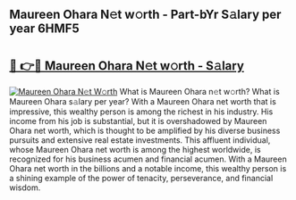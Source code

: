 ## Maureen Ohara N𝚎t w𝚘rth - Part-bYr S𝚊lary per year 6HMF5

# <h2><a href="http://gc0y1n6.nevu.top/?p=Maureen+Ohara">🔗 👉🔴 Maureen Ohara N𝚎t w𝚘rth - S𝚊lary</a></h2>

[![Maureen Ohara N𝚎t W𝚘rth](https://i.imgur.com/Oavwk0R.jpeg)](http://gc0y1n6.nevu.top/?p=Maureen+Ohara)
What is Maureen Ohara n𝚎t w𝚘rth? What is Maureen Ohara s𝚊lary per year?
With a Maureen Ohara net worth that is impressive, this wealthy person is among the richest in his industry. His income from his job is substantial, but it is overshadowed by Maureen Ohara net worth, which is thought to be amplified by his diverse business pursuits and extensive real estate investments. This affluent individual, whose Maureen Ohara net worth is among the highest worldwide, is recognized for his business acumen and financial acumen. With a Maureen Ohara net worth in the billions and a notable income, this wealthy person is a shining example of the power of tenacity, perseverance, and financial wisdom.
